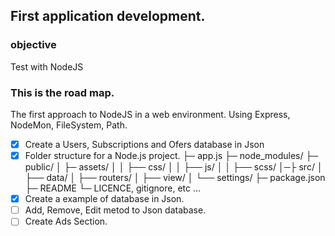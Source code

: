 ## First application development.

### objective

Test with NodeJS

### This is the road map.

The first approach to NodeJS in a web environment. Using Express, NodeMon, FileSystem, Path.

- [x] Create a Users, Subscriptions and Ofers database in Json
- [x] Folder structure for a Node.js project.
      ├─ app.js
      ├─ node_modules/
      ├─ public/
      │ ├─ assets/
      │ │ ├── css/
      │ │ ├── js/
      │ │ ├── scss/
      │─├ src/
      │ ├── data/
      │ ├── routers/
      │ ├── view/
      │ └── settings/
      ├─ package.json
      ├─ README
      └─ LICENCE, gitignore, etc ...
- [x] Create a example of database in Json.
- [ ] Add, Remove, Edit metod to Json database.
- [ ] Create Ads Section.
